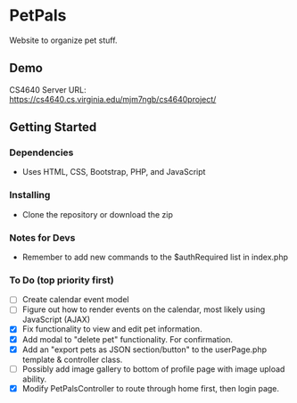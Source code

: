 # PetPals

Website to organize pet stuff.

## Demo

CS4640 Server URL: https://cs4640.cs.virginia.edu/mjm7ngb/cs4640project/<br>


## Getting Started

### Dependencies

* Uses HTML, CSS, Bootstrap, PHP, and JavaScript


### Installing

* Clone the repository or download the zip

### Notes for Devs
* Remember to add new commands to the $authRequired list in index.php

### To Do (top priority first)
- [ ] Create calendar event model
- [ ] Figure out how to render events on the calendar, most likely using JavaScript (AJAX)
- [X] Fix functionality to view and edit pet information.
- [X] Add modal to "delete pet" functionality. For confirmation.
- [X] Add an "export pets as JSON section/button" to the userPage.php template & controller class.
- [ ] Possibly add image gallery to bottom of profile page with image upload ability.
- [X] Modify PetPalsController to route through home first, then login page.
